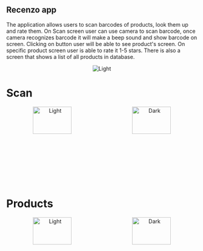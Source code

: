 ## Recenzo app

The application allows users to scan barcodes of products, look them up and rate them. On Scan screen user can use camera to scan barcode, once camera recognizes barcode it will make a beep sound and show barcode on screen. Clicking on button user will be able to see product's screen. On specific product screen user is able to rate it 1-5 stars. There is also a screen that shows a list of all products in database.
<div align="center">
  <img alt="Light" src="https://cdn.discordapp.com/attachments/900320752698531881/917737770171109386/recenzo.gif" >
</div>

# Scan

<div align="center" style="height:200px">
  <img alt="Light" src="https://cdn.discordapp.com/attachments/900320752698531881/917734086230020136/Screenshot_2021-12-07-12-04-28-500_me.vanjavk.recenzo.png" width="45%" height="60%">
&nbsp; &nbsp; &nbsp; &nbsp;
  <img alt="Dark" src="https://cdn.discordapp.com/attachments/900320752698531881/917738072966307880/Screenshot_2021-12-07-12-22-50-375_me.vanjavk.recenzo.png" width="45%" height="60%">
</div>

# Products

<div align="center" style="height:200px">
  <img alt="Light" src="https://cdn.discordapp.com/attachments/900320752698531881/917734086523637770/Screenshot_2021-12-07-12-00-07-862_me.vanjavk.recenzo.png" width="45%" height="60%">
&nbsp; &nbsp; &nbsp; &nbsp;
  <img alt="Dark" src="https://cdn.discordapp.com/attachments/900320752698531881/917738419147374632/Screenshot_2021-12-07-12-24-41-124_me.vanjavk.recenzo.png" width="45%" height="60%">
</div>